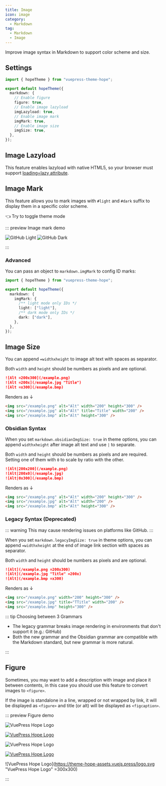 ```yaml
---
title: Image
icon: image
category:
  - Markdown
tag:
  - Markdown
  - Image
---
```


Improve image syntax in Markdown to support color scheme and size.

<!-- more -->

## Settings

```ts twoslash {6,8,10,12} title=".vuepress/theme.ts"
import { hopeTheme } from "vuepress-theme-hope";

export default hopeTheme({
  markdown: {
    // Enable figure
    figure: true,
    // Enable image lazyload
    imgLazyload: true,
    // Enable image mark
    imgMark: true,
    // Enable image size
    imgSize: true,
  },
});
```

## Image Lazyload

This feature enables lazyload with native HTML5, so your browser must support [loading=lazy attribute](https://caniuse.com/loading-lazy-attr).

## Image Mark

This feature allows you to mark images with `#light` and `#dark` suffix to display them in a specific color scheme.

<ColorModeSwitch /> 👈 Try to toggle theme mode

::: preview Image mark demo

![GitHub Light](/assets/image/github-light.svg#dark)
![GitHub Dark](/assets/image/github-dark.svg#light)

:::

### Advanced

You can pass an object to `markdown.imgMark` to config ID marks:

```ts twoslash {7,9} title=".vuepress/theme.ts"
import { hopeTheme } from "vuepress-theme-hope";

export default hopeTheme({
  markdown: {
    imgMark: {
      /** light mode only IDs */
      light: ["light"],
      /** dark mode only IDs */
      dark: ["dark"],
    },
  },
});
```

## Image Size

You can append `=widthxheight` to image alt text with spaces as separator.

Both `width` and `height` should be numbers as pixels and are optional.

```md
![Alt =200x300](/example.png)
![Alt =200x](/example.jpg "Title")
![Alt =x300](/example.bmp)
```

Renders as ↓

```html
<img src="/example.png" alt="Alt" width="200" height="300" />
<img src="/example.jpg" alt="Alt" title="Title" width="200" />
<img src="/example.bmp" alt="Alt" height="300" />
```

### Obsidian Syntax

When you set `markdown.obsidianImgSize: true` in theme options, you can append `widthxheight` after image alt text and use `|` to separate.

Both `width` and `height` should be numbers as pixels and are required. Setting one of them with `0` to scale by ratio with the other.

```md
![Alt|200x200](/example.png)
![Alt|200x0](/example.jpg)
![Alt|0x300](/example.bmp)
```

Renders as ↓

```html
<img src="/example.png" alt="Alt" width="200" height="300" />
<img src="/example.jpg" alt="Alt" width="200" />
<img src="/example.bmp" alt="Alt" height="300" />
```

### Legacy Syntax (Deprecated)

::: warning This may cause rendering issues on platforms like GitHub.
:::

When you set `markdown.legacyImgSize: true` in theme options, you can append `=widthxheight` at the end of image link section with spaces as separator.

Both `width` and `height` should be numbers as pixels and are optional.

```md
![Alt](/example.png =200x300)
![Alt](/example.jpg "Title" =200x)
![Alt](/example.bmp =x300)
```

Renders as ↓

```html
<img src="/example.png" width="200" height="300" />
<img src="/example.jpg" title="TTitle" width="200" />
<img src="/example.bmp" height="300" />
```

::: tip Choosing between 3 Grammars

- The legacy grammar breaks image rendering in environments that don't support it (e.g.: GitHub)
- Both the new grammar and the Obsidian grammar are compatible with the Markdown standard, but new grammar is more natural.

:::

## Figure

Sometimes, you may want to add a description with image and place it between contents, in this case you should use this feature to convert images to `<figure>`.

If the image is standalone in a line, wrapped or not wrapped by link, it will be displayed as `<figure>` and title (or alt) will be displayed as `<figcaption>`.

<!-- markdownlint-disable MD034 -->

::: preview Figure demo

![VuePress Hope Logo](/favicon.ico)

[![VuePress Hope Logo](/favicon.ico)](https://theme-hope.vuejs.press/)

![VuePress Hope Logo](/favicon.ico "VuePress Hope Logo")

[![VuePress Hope Logo](/favicon.ico "VuePress Hope Logo")](https://theme-hope.vuejs.press/)

![VuePress Hope Logo](https://theme-hope-assets.vuejs.press/logo.svg "VuePress Hope Logo" =300x300)

:::

<!-- markdownlint-enable MD034 -->

<script setup lang="ts">
import { ColorModeSwitch } from "vuepress-theme-hope/client";
</script>
